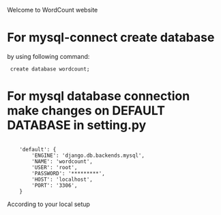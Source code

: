 Welcome to WordCount website

<h1>For mysql-connect create database </h1>
<p> by using following command: </p>
<code> create database wordcount; </code>

<h1>For mysql database connection make changes on DEFAULT DATABASE in setting.py </h1>
<code>
    'default': {
        'ENGINE': 'django.db.backends.mysql',
        'NAME': 'wordcount',
        'USER': 'root',
        'PASSWORD': '*********',
        'HOST': 'localhost',
        'PORT': '3306',
    }
</code>

<p>According to your local setup</p>